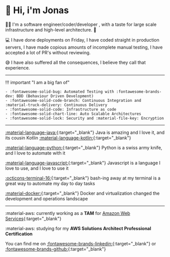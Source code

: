 # :wave: Hi, i'm Jonas 

:technologist: I'm a software engineer/coder/developer , with a taste for large scale infrastructure and high-level architecture. :office:

:computer: I have done deployments on Friday, I have coded straight in production servers, I have made copious amounts of incomplete manual testing, I have accepted a lot of PR's without reviewing.

:sweat_smile: I have also suffered all the consequences, I believe they call that experience.

---

!!! important "I am a big fan of"

    - :fontawesome-solid-bug: Automated Testing with :fontawesome-brands-dev: BDD (Behaviour Driven Development)
    - :fontawesome-solid-code-branch: Continuous Integration and :material-truck-delivery: Continuous Delivery
    - :fontawesome-solid-code: Infrastructure as code
    - :fontawesome-solid-chart-line: Auto Scalable Architectures
    - :fontawesome-solid-lock: Security and :material-file-key: Encryption

---

[:material-language-java:](https://www.java.com/){:target="_blank"} Java is amazing and I love it, and its cousin Kotlin [:material-language-kotlin:](https://kotlinlang.org/){:target="_blank"}

[:material-language-python:](https://www.python.org/){:target="_blank"} Python is a swiss army knife, and I love to automate with it

[:material-language-javascript:](https://www.javascript.com/){:target="_blank"} Javascript is a language I love to use, and I love to use it

[:octicons-terminal-16:](https://devhints.io/bash){:target="_blank"} bash-ing away at my terminal is a great way to automate my day to day tasks

[:material-docker:](https://www.docker.com/){:target="_blank"} Docker and virtualization changed the development and operations landscape

---

:material-aws: currently working as a **TAM** for [Amazon Web Services](https://aws.amazon.com/){:target="_blank"}

:material-aws: studying for my **AWS Solutions Architect Professional Certification**

You can find me on [:fontawesome-brands-linkedin:](https://www.linkedin.com/in/jonasferreira/){:target="_blank"} or [:fontawesome-brands-github:](https://github.com/jonasmcferreira){:target="_blank"}